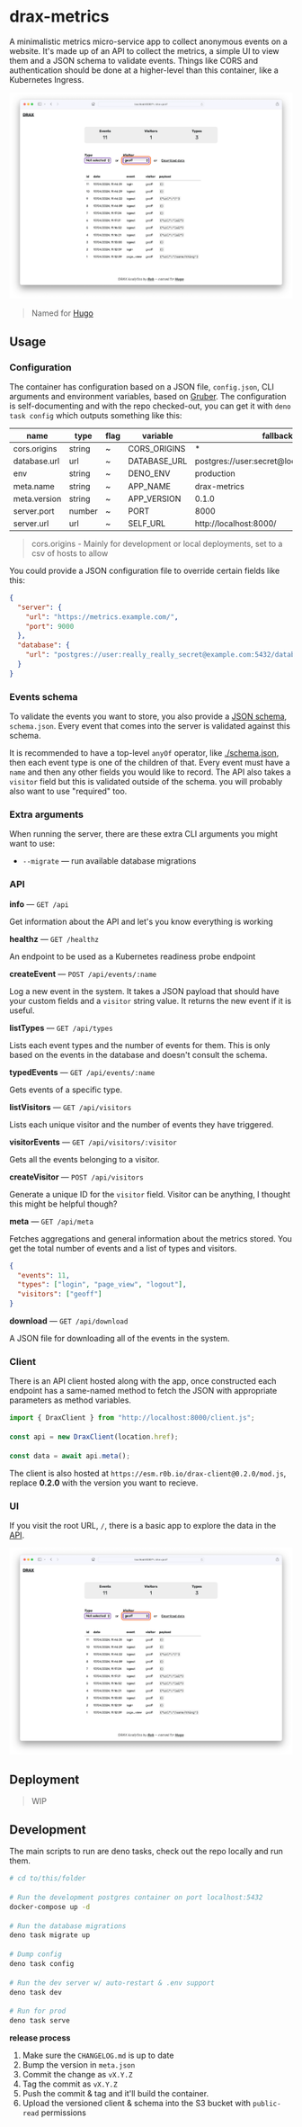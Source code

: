 # drax-metrics

A minimalistic metrics micro-service app to collect anonymous events on a
website. It's made up of an API to collect the metrics, a simple UI to view them
and a JSON schema to validate events. Things like CORS and authentication should
be done at a higher-level than this container, like a Kubernetes Ingress.

![A screenshot of the DRAX UI showing filtering events](./assets/screenshot.webp)

> Named for [Hugo](https://purl.r0b.io/drax)

## Usage

### Configuration

The container has configuration based on a JSON file, `config.json`, CLI
arguments and environment variables, based on
[Gruber](https://github.com/robb-j/gruber). The configuration is
self-documenting and with the repo checked-out, you can get it with
`deno task config` which outputs something like this:

| name         | type   | flag | variable     | fallback                                   |
| ------------ | ------ | ---- | ------------ | ------------------------------------------ |
| cors.origins | string | ~    | CORS_ORIGINS | *                                          |
| database.url | url    | ~    | DATABASE_URL | postgres://user:secret@localhost:5432/user |
| env          | string | ~    | DENO_ENV     | production                                 |
| meta.name    | string | ~    | APP_NAME     | drax-metrics                               |
| meta.version | string | ~    | APP_VERSION  | 0.1.0                                      |
| server.port  | number | ~    | PORT         | 8000                                       |
| server.url   | url    | ~    | SELF_URL     | http://localhost:8000/                     |

> cors.origins - Mainly for development or local deployments, set to a csv of
> hosts to allow

You could provide a JSON configuration file to override certain fields like
this:

```json
{
  "server": {
    "url": "https://metrics.example.com/",
    "port": 9000
  },
  "database": {
    "url": "postgres://user:really_really_secret@example.com:5432/database"
  }
}
```

### Events schema

To validate the events you want to store, you also provide a
[JSON schema](https://json-schema.org/specification), `schema.json`. Every event
that comes into the server is validated against this schema.

It is recommended to have a top-level `anyOf` operator, like
[./schema.json](./schema.json), then each event type is one of the children of
that. Every event must have a `name` and then any other fields you would like to
record. The API also takes a `visitor` field but this is validated outside of
the schema. you will probably also want to use "required" too.

### Extra arguments

When running the server, there are these extra CLI arguments you might want to
use:

- `--migrate` — run available database migrations

### API

**info** — `GET /api`

Get information about the API and let's you know everything is working

**healthz** — `GET /healthz`

An endpoint to be used as a Kubernetes readiness probe endpoint

**createEvent** — `POST /api/events/:name`

Log a new event in the system. It takes a JSON payload that should have your
custom fields and a `visitor` string value. It returns the new event if it is
useful.

**listTypes** — `GET /api/types`

Lists each event types and the number of events for them. This is only based on
the events in the database and doesn't consult the schema.

**typedEvents** — `GET /api/events/:name`

Gets events of a specific type.

**listVisitors** — `GET /api/visitors`

Lists each unique visitor and the number of events they have triggered.

**visitorEvents** — `GET /api/visitors/:visitor`

Gets all the events belonging to a visitor.

**createVisitor** — `POST /api/visitors`

Generate a unique ID for the `visitor` field. Visitor can be anything, I thought
this might be helpful though?

**meta** — `GET /api/meta`

Fetches aggregations and general information about the metrics stored. You get
the total number of events and a list of types and visitors.

```json
{
  "events": 11,
  "types": ["login", "page_view", "logout"],
  "visitors": ["geoff"]
}
```

**download** — `GET /api/download`

A JSON file for downloading all of the events in the system.

### Client

There is an API client hosted along with the app, once constructed each endpoint
has a same-named method to fetch the JSON with appropriate parameters as method
variables.

```ts
import { DraxClient } from "http://localhost:8000/client.js";

const api = new DraxClient(location.href);

const data = await api.meta();
```

The client is also hosted at `https://esm.r0b.io/drax-client@0.2.0/mod.js`,
replace **0.2.0** with the version you want to recieve.

### UI

If you visit the root URL, `/`, there is a basic app to explore the data in the
[API](#api).

![A screenshot of the DRAX UI showing filtering events](./assets/screenshot.webp)

## Deployment

> WIP

## Development

The main scripts to run are deno tasks, check out the repo locally and run them.

```bash
# cd to/this/folder

# Run the development postgres container on port localhost:5432
docker-compose up -d

# Run the database migrations
deno task migrate up

# Dump config
deno task config

# Run the dev server w/ auto-restart & .env support
deno task dev

# Run for prod
deno task serve
```

**release process**

1. Make sure the `CHANGELOG.md` is up to date
2. Bump the version in `meta.json`
3. Commit the change as `vX.Y.Z`
4. Tag the commit as `vX.Y.Z`
5. Push the commit & tag and it'll build the container.
6. Upload the versioned client & schema into the S3 bucket with `public-read`
   permissions
